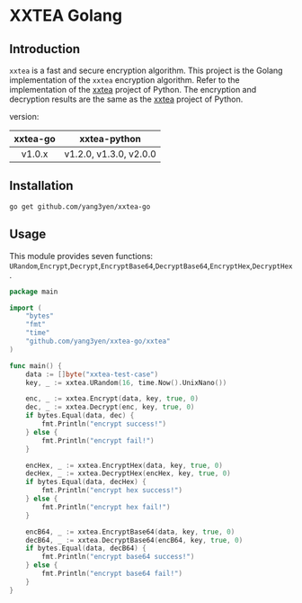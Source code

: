 # XXTEA Golang

## Introduction

`xxtea` is a fast and secure encryption algorithm. This project is the Golang implementation of the `xxtea` encryption algorithm. Refer to the implementation of the [xxtea](https://github.com/ifduyue/xxtea) project of Python. The encryption and decryption results are the same as the [xxtea](https://github.com/ifduyue/xxtea) project of Python.

version:

| xxtea-go |      xxtea-python      |
|:--------:| :--------------------: |
|  v1.0.x  | v1.2.0, v1.3.0, v2.0.0 |

## Installation

```shell
go get github.com/yang3yen/xxtea-go
```

## Usage

This module provides seven functions: `URandom`,`Encrypt`,`Decrypt`,`EncryptBase64`,`DecryptBase64`,`EncryptHex`,`DecryptHex`.

```go
package main

import (
	"bytes"
	"fmt"
	"time"
	"github.com/yang3yen/xxtea-go/xxtea"
)

func main() {
	data := []byte("xxtea-test-case")
	key, _ := xxtea.URandom(16, time.Now().UnixNano())

	enc, _ := xxtea.Encrypt(data, key, true, 0)
	dec, _ := xxtea.Decrypt(enc, key, true, 0)
	if bytes.Equal(data, dec) {
		fmt.Println("encrypt success!")
	} else {
		fmt.Println("encrypt fail!")
	}

	encHex, _ := xxtea.EncryptHex(data, key, true, 0)
	decHex, _ := xxtea.DecryptHex(encHex, key, true, 0)
	if bytes.Equal(data, decHex) {
		fmt.Println("encrypt hex success!")
	} else {
		fmt.Println("encrypt hex fail!")
	}

	encB64, _ := xxtea.EncryptBase64(data, key, true, 0)
	decB64, _ := xxtea.DecryptBase64(encB64, key, true, 0)
	if bytes.Equal(data, decB64) {
		fmt.Println("encrypt base64 success!")
	} else {
		fmt.Println("encrypt base64 fail!")
	}
}
```